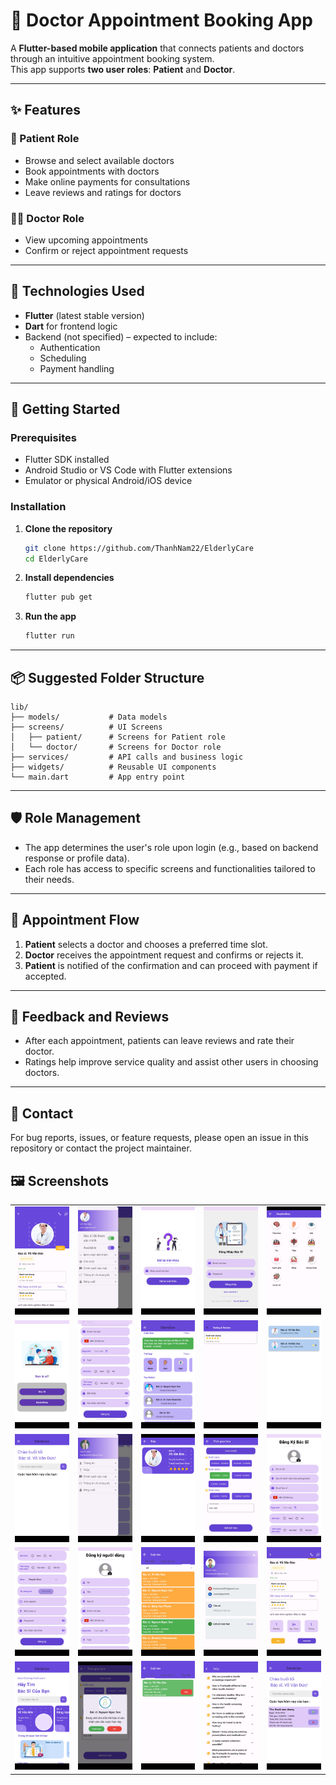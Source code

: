 # 🏥 Doctor Appointment Booking App

A **Flutter-based mobile application** that connects patients and doctors through an intuitive appointment booking system.  
This app supports **two user roles**: **Patient** and **Doctor**.

---

## ✨ Features

### 👤 Patient Role

- Browse and select available doctors  
- Book appointments with doctors  
- Make online payments for consultations  
- Leave reviews and ratings for doctors  

### 👨‍⚕️ Doctor Role

- View upcoming appointments  
- Confirm or reject appointment requests  

---

## 🚀 Technologies Used

- **Flutter** (latest stable version)  
- **Dart** for frontend logic  
- Backend (not specified) – expected to include:
  - Authentication  
  - Scheduling  
  - Payment handling  

---

## 📲 Getting Started

### Prerequisites

- Flutter SDK installed  
- Android Studio or VS Code with Flutter extensions  
- Emulator or physical Android/iOS device  

### Installation

1. **Clone the repository**  
   ```bash
   git clone https://github.com/ThanhNam22/ElderlyCare
   cd ElderlyCare
   ```

2. **Install dependencies**  
   ```bash
   flutter pub get
   ```

3. **Run the app**  
   ```bash
   flutter run
   ```

---

## 📦 Suggested Folder Structure

```
lib/
├── models/           # Data models
├── screens/          # UI Screens
│   ├── patient/      # Screens for Patient role
│   └── doctor/       # Screens for Doctor role
├── services/         # API calls and business logic
├── widgets/          # Reusable UI components
└── main.dart         # App entry point
```

---

## 🛡️ Role Management

- The app determines the user's role upon login (e.g., based on backend response or profile data).
- Each role has access to specific screens and functionalities tailored to their needs.

---

## 📅 Appointment Flow

1. **Patient** selects a doctor and chooses a preferred time slot.  
2. **Doctor** receives the appointment request and confirms or rejects it.  
3. **Patient** is notified of the confirmation and can proceed with payment if accepted.  

---

## 💬 Feedback and Reviews

- After each appointment, patients can leave reviews and rate their doctor.  
- Ratings help improve service quality and assist other users in choosing doctors.

---

## 📧 Contact

For bug reports, issues, or feature requests, please open an issue in this repository or contact the project maintainer.


## 🖼️ Screenshots 

<table>
  <tr>
    <td><img src="https://github.com/ThanhNam22/ElderlyCare/blob/main/screenshot/1.jpg?raw=true" width="150"/></td>
    <td><img src="https://github.com/ThanhNam22/ElderlyCare/blob/main/screenshot/2.jpg?raw=true" width="150"/></td>
    <td><img src="https://github.com/ThanhNam22/ElderlyCare/blob/main/screenshot/3.jpg?raw=true" width="150"/></td>
    <td><img src="https://github.com/ThanhNam22/ElderlyCare/blob/main/screenshot/4.jpg?raw=true" width="150"/></td>
    <td><img src="https://github.com/ThanhNam22/ElderlyCare/blob/main/screenshot/5.jpg?raw=true" width="150"/></td>
  </tr>
  <tr>
    <td><img src="https://github.com/ThanhNam22/ElderlyCare/blob/main/screenshot/6.jpg?raw=true" width="150"/></td>
    <td><img src="https://github.com/ThanhNam22/ElderlyCare/blob/main/screenshot/7.jpg?raw=true" width="150"/></td>
    <td><img src="https://github.com/ThanhNam22/ElderlyCare/blob/main/screenshot/8.jpg?raw=true" width="150"/></td>
    <td><img src="https://github.com/ThanhNam22/ElderlyCare/blob/main/screenshot/9.jpg?raw=true" width="150"/></td>
    <td><img src="https://github.com/ThanhNam22/ElderlyCare/blob/main/screenshot/10.jpg?raw=true" width="150"/></td>
  </tr>
  <tr>
    <td><img src="https://github.com/ThanhNam22/ElderlyCare/blob/main/screenshot/11.jpg?raw=true" width="150"/></td>
    <td><img src="https://github.com/ThanhNam22/ElderlyCare/blob/main/screenshot/12.jpg?raw=true" width="150"/></td>
    <td><img src="https://github.com/ThanhNam22/ElderlyCare/blob/main/screenshot/13.jpg?raw=true" width="150"/></td>
    <td><img src="https://github.com/ThanhNam22/ElderlyCare/blob/main/screenshot/14.jpg?raw=true" width="150"/></td>
    <td><img src="https://github.com/ThanhNam22/ElderlyCare/blob/main/screenshot/15.jpg?raw=true" width="150"/></td>
  </tr>
    <tr>
    <td><img src="https://github.com/ThanhNam22/ElderlyCare/blob/main/screenshot/16.jpg?raw=true" width="150"/></td>
    <td><img src="https://github.com/ThanhNam22/ElderlyCare/blob/main/screenshot/17.jpg?raw=true" width="150"/></td>
    <td><img src="https://github.com/ThanhNam22/ElderlyCare/blob/main/screenshot/18.jpg?raw=true" width="150"/></td>
    <td><img src="https://github.com/ThanhNam22/ElderlyCare/blob/main/screenshot/19.jpg?raw=true" width="150"/></td>
    <td><img src="https://github.com/ThanhNam22/ElderlyCare/blob/main/screenshot/20.jpg?raw=true" width="150"/></td>
  </tr>
    </tr>
    <tr>
    <td><img src="https://github.com/ThanhNam22/ElderlyCare/blob/main/screenshot/21.jpg?raw=true" width="150"/></td>
    <td><img src="https://github.com/ThanhNam22/ElderlyCare/blob/main/screenshot/22.jpg?raw=true" width="150"/></td>
    <td><img src="https://github.com/ThanhNam22/ElderlyCare/blob/main/screenshot/23.jpg?raw=true" width="150"/></td>
    <td><img src="https://github.com/ThanhNam22/ElderlyCare/blob/main/screenshot/24.jpg?raw=true" width="150"/></td>
    <td><img src="https://github.com/ThanhNam22/ElderlyCare/blob/main/screenshot/25.jpg?raw=true" width="150"/></td>
  </tr>
</table>


